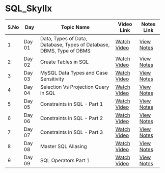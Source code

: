 # SQL_Skyllx

| S.No | Day     | Topic Name                                        | Video Link                                                                 | Notes Link                                                                 |
|------|---------|---------------------------------------------------|----------------------------------------------------------------------------|------------------------------------------------------------------------------|
| 1    | Day 01  | Data, Types of Data, Database, Types of Database, DBMS, Type of DBMS | [Watch Video](https://youtu.be/D9UvdFzixGA?si=hQb_j2INavsS5NSA)            | [View Notes](https://docs.google.com/document/d/1n09IrUBc6ATmU7ohJLxGV5VdBUFdMaPsbLvHHPUs0cY/edit?tab=t.0) |
| 2    | Day 02  | Create Tables in SQL                              | [Watch Video](https://youtu.be/YKMh7HYcnzg?si=FuPSmke3kukiRrZd)            | [View Notes](https://docs.google.com/document/d/1gYoIJh3UF9TVPthCgHxYzqrE_ZLnQqBmCdAvIa_3KsM/edit?tab=t.0)                                                             |
| 3    | Day 03  | MySQL Data Types and Case Sensitivity             | [Watch Video](https://youtu.be/UPAL9D2f4UM?si=xVaAun-n_mN87iqr)            | [View Notes](https://docs.google.com/document/d/1SW8cS9JUfkdX0R6HTGue22uyTeoDwP5gTkt-MBQCt4U/edit?tab=t.0)                                                             |
| 4    | Day 04  | Selection Vs Projection Query in SQL              | [Watch Video](https://youtu.be/_JbCbzR7KtE?si=rqqDbIOkdQnsAgSt)            | [View Notes](https://docs.google.com/document/d/111yv7PTGPTiBVOEmEXEhi1Z2stVezABJB3Kg7NP2A5s/edit?tab=t.0#heading=h.edhgrk7l19g2)                                                             |
| 5    | Day 05  | Constraints in SQL - Part 1                       | [Watch Video](https://youtu.be/1D38t0sNr1o?si=fURNlmoAikubcbBU)            | [View Notes](https://docs.google.com/document/d/1KBtpQYLmcnuyeQC5hrRJj_VHwgPgBggdF_ceSeI6WqA/edit?tab=t.0)                                                             |
| 6    | Day 06  | Constraints in SQL - Part 2                       | [Watch Video](https://youtu.be/FoEr_jQtPXo?si=H3yTrBeUZlgMV6R6)            | [View Notes](https://docs.google.com/document/d/1-DtCSq46Ez03aVPVP90nL3Uye1d_A0uZ7dvFmiz8or8/edit?tab=t.0#heading=h.ba5vfurolq0c)                                                             |
| 7    | Day 07  | Constraints in SQL - Part 3                       | [Watch Video](https://youtu.be/FdNMe8-gYn0?si=AmHgOYdMh6gNQgco)            | [View Notes](https://docs.google.com/document/d/1PzS9tWTUMolZPrxZrOIyMDp5tOLVImaKtSH9CAxM6Lw/edit?tab=t.0#heading=h.d8scy4v1cb8x)                                                             |
| 8    | Day 08  | Master SQL Aliasing                               | [Watch Video](https://youtu.be/_3MBMi0dZNw?si=kuI3D5Q578nRIp-R)            | [View Notes](#)                                                             |
| 9    | Day 09  | SQL Operators Part 1                              | [Watch Video](https://youtu.be/Ae00jcEpZfw?si=ZMNydNAerYaSv6Ub)            | [View Notes](#)                                                             |
